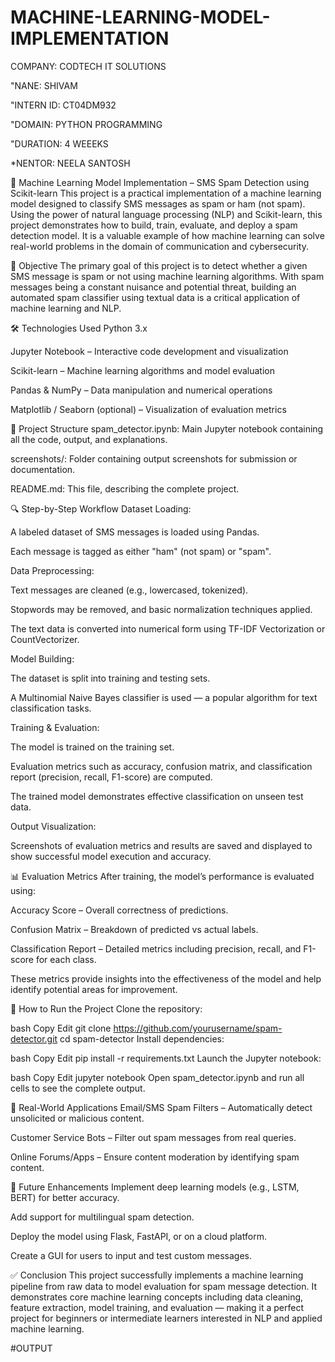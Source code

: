 # MACHINE-LEARNING-MODEL-IMPLEMENTATION

COMPANY: CODTECH IT SOLUTIONS

"NANE: SHIVAM

"INTERN ID: CT04DM932

"DOMAIN: PYTHON PROGRAMMING

"DURATION: 4 WEEEKS

*NENTOR: NEELA SANTOSH

🤖 Machine Learning Model Implementation – SMS Spam Detection using Scikit-learn
This project is a practical implementation of a machine learning model designed to classify SMS messages as spam or ham (not spam). Using the power of natural language processing (NLP) and Scikit-learn, this project demonstrates how to build, train, evaluate, and deploy a spam detection model. It is a valuable example of how machine learning can solve real-world problems in the domain of communication and cybersecurity.

🧠 Objective
The primary goal of this project is to detect whether a given SMS message is spam or not using machine learning algorithms. With spam messages being a constant nuisance and potential threat, building an automated spam classifier using textual data is a critical application of machine learning and NLP.

🛠️ Technologies Used
Python 3.x

Jupyter Notebook – Interactive code development and visualization

Scikit-learn – Machine learning algorithms and model evaluation

Pandas & NumPy – Data manipulation and numerical operations

Matplotlib / Seaborn (optional) – Visualization of evaluation metrics

📂 Project Structure
spam_detector.ipynb: Main Jupyter notebook containing all the code, output, and explanations.

screenshots/: Folder containing output screenshots for submission or documentation.

README.md: This file, describing the complete project.

🔍 Step-by-Step Workflow
Dataset Loading:

A labeled dataset of SMS messages is loaded using Pandas.

Each message is tagged as either "ham" (not spam) or "spam".

Data Preprocessing:

Text messages are cleaned (e.g., lowercased, tokenized).

Stopwords may be removed, and basic normalization techniques applied.

The text data is converted into numerical form using TF-IDF Vectorization or CountVectorizer.

Model Building:

The dataset is split into training and testing sets.

A Multinomial Naive Bayes classifier is used — a popular algorithm for text classification tasks.

Training & Evaluation:

The model is trained on the training set.

Evaluation metrics such as accuracy, confusion matrix, and classification report (precision, recall, F1-score) are computed.

The trained model demonstrates effective classification on unseen test data.

Output Visualization:

Screenshots of evaluation metrics and results are saved and displayed to show successful model execution and accuracy.

📊 Evaluation Metrics
After training, the model’s performance is evaluated using:

Accuracy Score – Overall correctness of predictions.

Confusion Matrix – Breakdown of predicted vs actual labels.

Classification Report – Detailed metrics including precision, recall, and F1-score for each class.

These metrics provide insights into the effectiveness of the model and help identify potential areas for improvement.

🚀 How to Run the Project
Clone the repository:

bash
Copy
Edit
git clone https://github.com/yourusername/spam-detector.git
cd spam-detector
Install dependencies:

bash
Copy
Edit
pip install -r requirements.txt
Launch the Jupyter notebook:

bash
Copy
Edit
jupyter notebook
Open spam_detector.ipynb and run all cells to see the complete output.

📌 Real-World Applications
Email/SMS Spam Filters – Automatically detect unsolicited or malicious content.

Customer Service Bots – Filter out spam messages from real queries.

Online Forums/Apps – Ensure content moderation by identifying spam content.

🌱 Future Enhancements
Implement deep learning models (e.g., LSTM, BERT) for better accuracy.

Add support for multilingual spam detection.

Deploy the model using Flask, FastAPI, or on a cloud platform.

Create a GUI for users to input and test custom messages.

✅ Conclusion
This project successfully implements a machine learning pipeline from raw data to model evaluation for spam message detection. It demonstrates core machine learning concepts including data cleaning, feature extraction, model training, and evaluation — making it a perfect project for beginners or intermediate learners interested in NLP and applied machine learning.

#OUTPUT
